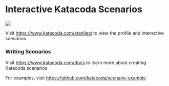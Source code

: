 # Interactive Katacoda Scenarios

[![](http://shields.katacoda.com/katacoda/stanliest/count.svg)](https://www.katacoda.com/stanliest "Get your profile on Katacoda.com")

Visit https://www.katacoda.com/stanliest to view the profile and interactive scenarios

### Writing Scenarios
Visit https://www.katacoda.com/docs to learn more about creating Katacoda scenarios

For examples, visit https://github.com/katacoda/scenario-example
